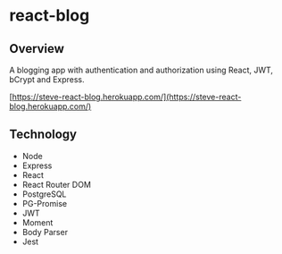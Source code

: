 # react-blog

## Overview


A blogging app with authentication and authorization using React, JWT, bCrypt and Express.

[https://steve-react-blog.herokuapp.com/](https://steve-react-blog.herokuapp.com/)


## Technology


* Node
* Express
* React
* React Router DOM
* PostgreSQL
* PG-Promise
* JWT
* Moment
* Body Parser
* Jest




